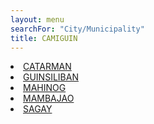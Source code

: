 ```yaml
---
layout: menu
searchFor: "City/Municipality"
title: CAMIGUIN
---
```

<li><a class="oID" href="{{site.url}}/citymuni/1801.html" value="CAMIGUIN, CATARMAN" rel="external">CATARMAN</a></li><li><a class="oID" href="{{site.url}}/citymuni/1802.html" value="CAMIGUIN, GUINSILIBAN" rel="external">GUINSILIBAN</a></li><li><a class="oID" href="{{site.url}}/citymuni/1803.html" value="CAMIGUIN, MAHINOG" rel="external">MAHINOG</a></li><li><a class="oID" href="{{site.url}}/citymuni/1804.html" value="CAMIGUIN, MAMBAJAO" rel="external">MAMBAJAO</a></li><li><a class="oID" href="{{site.url}}/citymuni/1805.html" value="CAMIGUIN, SAGAY" rel="external">SAGAY</a></li>